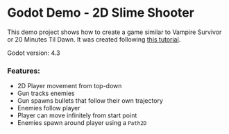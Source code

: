 # Godot Demo - 2D Slime Shooter

This demo project shows how to create a game similar to Vampire Survivor or 20 Minutes Til Dawn. It was created following [this tutorial](https://www.youtube.com/watch?v=GwCiGixlqiU&ab_channel=GDQuest).

Godot version: 4.3

### Features:
* 2D Player movement from top-down
* Gun tracks enemies
* Gun spawns bullets that follow their own trajectory
* Enemies follow player
* Player can move infinitely from start point
* Enemies spawn around player using a `Path2D`